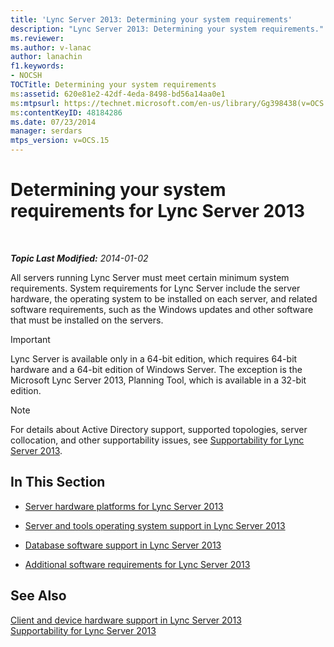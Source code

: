 ```yaml
---
title: 'Lync Server 2013: Determining your system requirements'
description: "Lync Server 2013: Determining your system requirements."
ms.reviewer: 
ms.author: v-lanac
author: lanachin
f1.keywords:
- NOCSH
TOCTitle: Determining your system requirements
ms:assetid: 620e81e2-42df-4eda-8498-bd56a14aa0e1
ms:mtpsurl: https://technet.microsoft.com/en-us/library/Gg398438(v=OCS.15)
ms:contentKeyID: 48184286
ms.date: 07/23/2014
manager: serdars
mtps_version: v=OCS.15
---
```


# Determining your system requirements for Lync Server 2013

<div data-xmlns="http://www.w3.org/1999/xhtml">

<div class="topic" data-xmlns="http://www.w3.org/1999/xhtml" data-msxsl="urn:schemas-microsoft-com:xslt" data-cs="https://msdn.microsoft.com/">

<div data-asp="https://msdn2.microsoft.com/asp">



</div>

<div id="mainSection">

<div id="mainBody">

<span> </span>

_**Topic Last Modified:** 2014-01-02_

All servers running Lync Server must meet certain minimum system requirements. System requirements for Lync Server include the server hardware, the operating system to be installed on each server, and related software requirements, such as the Windows updates and other software that must be installed on the servers.

<div>


> [!IMPORTANT]  
> Lync Server is available only in a 64-bit edition, which requires 64-bit hardware and a 64-bit edition of Windows Server. The exception is the Microsoft Lync Server 2013, Planning Tool, which is available in a 32-bit edition.



</div>

<div>


> [!NOTE]  
> For details about Active Directory support, supported topologies, server collocation, and other supportability issues, see <A href="lync-server-2013-supportability.md">Supportability for Lync Server 2013</A>.



</div>

<div>

## In This Section

  - [Server hardware platforms for Lync Server 2013](lync-server-2013-server-hardware-platforms.md)

  - [Server and tools operating system support in Lync Server 2013](lync-server-2013-server-and-tools-operating-system-support.md)

  - [Database software support in Lync Server 2013](lync-server-2013-database-software-support.md)

  - [Additional software requirements for Lync Server 2013](lync-server-2013-additional-software-requirements.md)

</div>

<div>

## See Also


[Client and device hardware support in Lync Server 2013](lync-server-2013-client-and-device-hardware-support.md)  
[Supportability for Lync Server 2013](lync-server-2013-supportability.md)  
  

</div>

</div>

<span> </span>

</div>

</div>

</div>

